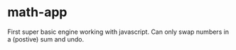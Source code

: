 # math-app

First super basic engine working with javascript. Can only swap numbers in a (postive) sum and undo.
